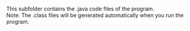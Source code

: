 This subfolder contains the .java code files of the program.                                                                                                                                                                 
Note: The .class files will be generated automatically when you run the program.
